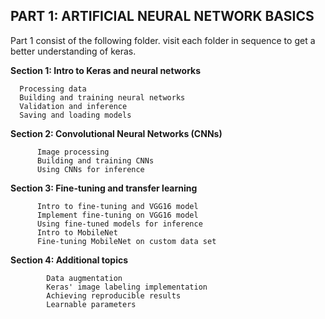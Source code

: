 
## PART 1: ARTIFICIAL NEURAL NETWORK BASICS

Part 1 consist of the following folder. visit each folder in sequence to get a better understanding of keras.

**Section 1: Intro to Keras and neural networks**

      Processing data
      Building and training neural networks
      Validation and inference
      Saving and loading models
      
**Section 2: Convolutional Neural Networks (CNNs)**

          Image processing
          Building and training CNNs
          Using CNNs for inference
**Section 3: Fine-tuning and transfer learning**

          Intro to fine-tuning and VGG16 model
          Implement fine-tuning on VGG16 model
          Using fine-tuned models for inference
          Intro to MobileNet
          Fine-tuning MobileNet on custom data set
**Section 4: Additional topics**

            Data augmentation
            Keras' image labeling implementation
            Achieving reproducible results
            Learnable parameters
